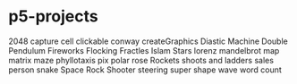 # p5-projects

2048
capture
cell
clickable
conway
createGraphics
Diastic Machine
Double Pendulum
Fireworks
Flocking
Fractles
Islam Stars
lorenz
mandelbrot
map
matrix
maze
phyllotaxis
pix
polar rose
Rockets
shoots and ladders
sales person
snake
Space Rock Shooter
steering
super shape
wave
word count
